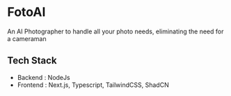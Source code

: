 # FotoAI
An AI Photographer to handle all your photo needs, eliminating the need for a cameraman


## Tech Stack
- Backend : NodeJs
- Frontend : Next.js, Typescript, TailwindCSS, ShadCN